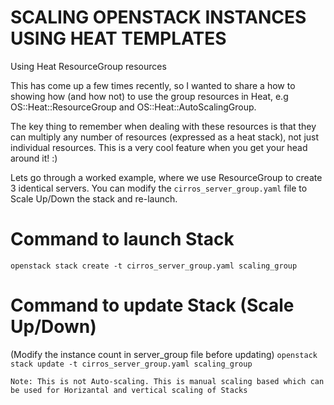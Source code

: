 # SCALING OPENSTACK INSTANCES USING HEAT TEMPLATES

Using Heat ResourceGroup resources

This has come up a few times recently, so I wanted to share a how to showing how (and how not) to use the group resources in Heat, e.g OS::Heat::ResourceGroup and OS::Heat::AutoScalingGroup.

The key thing to remember when dealing with these resources is that they can multiply any number of resources (expressed as a heat stack), not just individual resources. This is a very cool feature when you get your head around it! :)

Lets go through a worked example, where we use ResourceGroup to create 3 identical servers. You can modify the `cirros_server_group.yaml` file to Scale Up/Down the stack and re-launch.


# Command to launch Stack
`openstack stack create -t cirros_server_group.yaml scaling_group`


# Command to update Stack (Scale Up/Down)
(Modify the instance count in server_group file before updating)
`openstack stack update -t cirros_server_group.yaml scaling_group`

```Note: This is not Auto-scaling. This is manual scaling based which can be used for Horizantal and vertical scaling of Stacks ```
